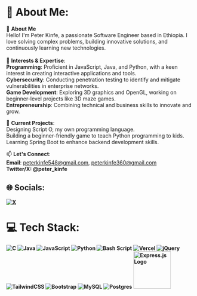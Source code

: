 # 💫 About Me:
👋 <strong>About Me</strong><br>Hello! I'm Peter Kinfe, a passionate Software Engineer based in Ethiopia. I love solving complex problems, building innovative solutions, and continuously learning new technologies.<br><br>🌟 <strong>Interests & Expertise</strong>:
<br><strong>Programming</strong>: Proficient in JavaScript, Java, and Python, with a keen interest in creating interactive applications and tools.<br><strong>Cybersecurity</strong>: Conducting penetration testing to identify and mitigate vulnerabilities in enterprise networks.<br><strong>Game Development</strong>: Exploring 3D graphics and OpenGL, working on beginner-level projects like 3D maze games.<br><strong>Entrepreneurship</strong>: Combining technical and business skills to innovate and grow.
<br>

🚀 <strong>Current Projects</strong>:<br>Designing Script O, my own programming language.<br>Building a beginner-friendly game to teach Python programming to kids.<br>Learning Spring Boot to enhance backend development skills.
<br>

📫 <strong>Let's Connect</strong>:
<br><strong>Email</strong>: peterkinfe548@gmail.com, peterkinfe360@gmail.com <br><strong>Twitter/X<strong>: @peter_kinfe

## 🌐 Socials:
[![X](https://img.shields.io/badge/X-black.svg?logo=X&logoColor=white)](https://x.com/@peter_kinfe) 

# 💻 Tech Stack:
![C](https://img.shields.io/badge/c-%2300599C.svg?style=for-the-badge&logo=c&logoColor=white) ![Java](https://img.shields.io/badge/java-%23ED8B00.svg?style=for-the-badge&logo=openjdk&logoColor=white) ![JavaScript](https://img.shields.io/badge/javascript-%23323330.svg?style=for-the-badge&logo=javascript&logoColor=%23F7DF1E) ![Python](https://img.shields.io/badge/python-3670A0?style=for-the-badge&logo=python&logoColor=ffdd54) ![Bash Script](https://img.shields.io/badge/bash_script-%23121011.svg?style=for-the-badge&logo=gnu-bash&logoColor=white) ![Vercel](https://img.shields.io/badge/vercel-%23000000.svg?style=for-the-badge&logo=vercel&logoColor=white) ![jQuery](https://img.shields.io/badge/jquery-%230769AD.svg?style=for-the-badge&logo=jquery&logoColor=white) ![TailwindCSS](https://img.shields.io/badge/tailwindcss-%2338B2AC.svg?style=for-the-badge&logo=tailwind-css&logoColor=white) ![Bootstrap](https://img.shields.io/badge/bootstrap-%238511FA.svg?style=for-the-badge&logo=bootstrap&logoColor=white) ![MySQL](https://img.shields.io/badge/mysql-4479A1.svg?style=for-the-badge&logo=mysql&logoColor=white) ![Postgres](https://img.shields.io/badge/postgres-%23316192.svg?style=for-the-badge&logo=postgresql&logoColor=white) <img src="https://upload.wikimedia.org/wikipedia/commons/6/64/Expressjs.png" alt="Express.js Logo" width="100">
